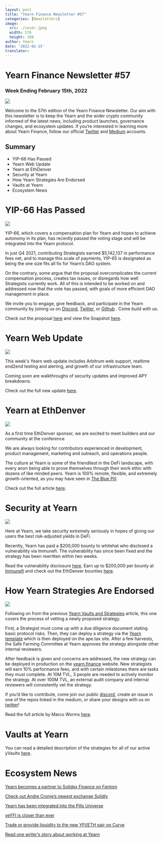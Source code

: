 ```yaml
---
layout: post
title: "Yearn Finance Newsletter #57"
categories: [Newsletters]
image:
  src: ./cover.jpeg
  width: 576
  height: 288
author: Yearn
date: '2022-02-15'
translator:
---
```


# Yearn Finance Newsletter #57

### Week Ending February 15th, 2022

![](./image1.jpg?w=1456&h=733)


Welcome to the 57th edition of the Yearn Finance Newsletter. Our aim with this newsletter is to keep the Yearn and the wider crypto community informed of the latest news, including product launches, governance changes, and ecosystem updates. If you’re interested in learning more about Yearn Finance, follow our official [Twitter](https://twitter.com/iearnfinance) and [Medium](https://medium.com/iearn) accounts.

## Summary

* YIP-66 Has Passed
* Yearn Web Update
* Yearn at EthDenver
* Security at Yearn
* How Yearn Strategies Are Endorsed
* Vaults at Yearn
* Ecosystem News

# YIP-66 Has Passed

![](./image2.jpg?w=1456&h=1456)

YIP-66, which covers a compensation plan for Yearn and hopes to achieve autonomy in its plan, has recently passed the voting stage and will be integrated into the Yearn protocol.

In just Q4 2021, contributing Strategists earned $5,142,137 in performance fees net, and to manage this scale of payments, YIP-65 is designated as being the one size fits all fix for Yearn’s DAO system.

On the contrary, some argue that the proposal overcomplicates the current compensation process, creates tax issues, or disregards how well Strategists currently work. All of this is intended to be worked on and addressed now that the vote has passed, with goals of  more efficient DAO management in place.

We invite you to engage, give feedback, and participate in the Yearn community by joining us on [Discord](https://discord.gg/8rF374XkXy), [Twitter](http://twitter.com/iearnfinance), or [Github](http://github.com/yearn) . Come build with us.

Check out the proposal [here](https://gov.yearn.finance/t/proposal-streamlining-contributor-compensation/12247) and view the Snapshot [here](https://snapshot.org/#/ybaby.eth/proposal/0x804d3765e70d6e4f0f0a225222dadd396cd328595d5fd097b732b36fdf8e6af6).



# Yearn Web Update

![](./image3.jpg?w=900&h=743)


This week's Yearn web update includes Arbitrum web support, realtime end2end testing and alerting, and growth of our infrastructure team.

Coming soon are walkthroughs of security updates and improved APY breakdowns.

Check out the full new update [here](https://yearnweb.substack.com/p/yearn-web-engineering-update-160?r=2y79e&utm_campaign=post&utm_medium=web).

# Yearn at EthDenver

![](./image4.jpg?w=1328&h=654)

As a first time EthDenver sponsor, we are excited to meet builders and our community at the conference 

We are always looking for contributors experienced in development, product management, marketing and outreach, and operations people.

The culture at Yearn is some of the friendliest in the DeFi landscape, with every anon being able to prove themselves through their work ethic with dozens of like minded peers. Yearn is 100% remote, flexible, and extremely growth-oriented, as you may have seen in [The Blue Pill](https://thebluepill.eth.limo/).

Check out the full article [here](https://medium.com/iearn/yearn-finance-will-be-at-ethdenver-we-are-looking-for-people-to-join-our-team-83ed3aa20269).


# Security at Yearn

![](./image5.jpg?w=945&h=408)

Here at Yearn, we take security extremely seriously in hopes of giving our users the best risk-adjusted yields in DeFi.

Recently, Yearn has paid a $200,000 bounty to whitehat who disclosed a vulnerability via Immunefi. The vulnerability has since been fixed and the strategy has been rewritten within two weeks.

Read the vulnerability disclosure [here](https://github.com/yearn/yearn-security/blob/master/disclosures/2022-01-30.md). Earn up to $200,000 per bounty at [Immunefi](https://immunefi.com/bounty/yearnfinance/) and check out the EthDenver bounties [here](https://www.ethdenver.com/bounties/yearn-finance).

# How Yearn Strategies Are Endorsed

![](./image6.jpg?w=1400&h=707)

Following on from the previous [Yearn Vaults and Strategies](https://medium.com/iearn/yearn-finance-explained-what-are-vaults-and-strategies-96970560432) article, this one covers the process of vetting a newly proposed strategy.

First, a Strategist must come up with a due diligence document stating basic protocol risks. Then, they can deploy a strategy via the [Yearn template](https://github.com/yearn/brownie-strategy-mix) which is then deployed on the ape.tax site. After a few harvests, the Safe Farming Committee at Yearn approves the strategy alongside other internal reviewers.

After feedback is given and concerns are addressed, the new strategy can be deployed in production on the [yearn.finance](http://yearn.finance/) website. New strategists will earn 10% performance fees, and with certain milestones there are tasks they must complete. At 10M TVL, 3 people are needed to actively monitor the strategy. At over 100M TVL, an external audit company and internal reviewers will consistently vet the strategy.

If you’d like to contribute, come join our public [discord](https://discord.com/invite/8rF374XkXy), create an issue in one of the repos linked in the medium, or share your designs with us on [twitter](https://twitter.com/iearnfinance)!

Read the full article by Marco Worms [here](https://medium.com/iearn/how-new-yearn-vault-strategies-are-endorsed-8c0e0870790d).

# Vaults at Yearn

You can read a detailed description of the strategies for all of our active yVaults [here](https://medium.com/yearn-state-of-the-vaults/the-vaults-at-yearn-9237905ffed3).

# Ecosystem News

[Yearn becomes a partner to Solidex Finance on Fantom](https://twitter.com/SolidexFantom/status/1489277199559499776)

[Check out Andre Cronje’s newest exchange Solidly](https://twitter.com/solidlyexchange/status/1491650940109217795)

[Yearn has been integrated into the Pills Universe](https://twitter.com/pillheadddd/status/1492199477238710276)

[veYFI is closer than ever](https://twitter.com/cryptouf/status/1492100813279350785)

[Trade or provide liquidity to the new YFI/ETH pair on Curve](https://curve.fi/factory-crypto/8)

[Read one writer’s story about working at Yearn](https://twitter.com/MarcoWorms/status/1490923070705442819)
